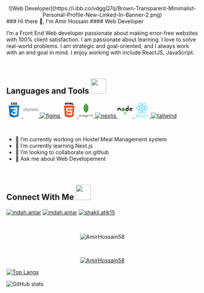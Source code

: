 <div align="center">
![Web Developer](https://i.ibb.co/vdggQ7q/Brown-Transparent-Minimalist-Personal-Profile-New-Linked-In-Banner-2.png)
</div>
### Hi there 👋, I'm Amir Hossain
#### Web Developer

I’m a Front End Web developer passionate about making error-free websites with 100% client satisfaction. I am passionate about learning. I love to solve real-world problems. I am strategic and goal-oriented,  and I always work with an end goal in mind. I enjoy working with include ReactJS, JavaScript.

<br> 
  
<h2>Languages and Tools <img src = "https://media2.giphy.com/media/QssGEmpkyEOhBCb7e1/giphy.gif?cid=ecf05e47a0n3gi1bfqntqmob8g9aid1oyj2wr3ds3mg700bl&rid=giphy.gif" width="40px" height="40px"></h2>  
<p align="left"><a href="https://www.w3schools.com/css/" target="_blank" rel="noreferrer"><img src="https://raw.githubusercontent.com/devicons/devicon/master/icons/css3/css3-original-wordmark.svg" alt="css3" width="40" height="40"/> </a><a href="https://expressjs.com" target="_blank" rel="noreferrer"><img src="https://raw.githubusercontent.com/devicons/devicon/master/icons/express/express-original-wordmark.svg" alt="express" width="40" height="40"/> </a> <a href="https://www.figma.com/" target="_blank" rel="noreferrer"><img src="https://www.vectorlogo.zone/logos/figma/figma-icon.svg" alt="figma" width="40" height="40"/> </a> <a href="https://www.w3.org/html/" target="_blank" rel="noreferrer"><img src="https://raw.githubusercontent.com/devicons/devicon/master/icons/html5/html5-original-wordmark.svg" alt="html5" width="40" height="40"/> </a> <a href="https://www.mongodb.com/" target="_blank" rel="noreferrer"><img src="https://raw.githubusercontent.com/devicons/devicon/master/icons/mongodb/mongodb-original-wordmark.svg" alt="mongodb" width="40" height="40"/> </a><a href="https://nextjs.org/" target="_blank" rel="noreferrer"><img src="https://cdn.worldvectorlogo.com/logos/nextjs-2.svg" alt="nextjs" width="40" height="40"/> </a> <a href="https://nodejs.org" target="_blank" rel="noreferrer"><img src="https://raw.githubusercontent.com/devicons/devicon/master/icons/nodejs/nodejs-original-wordmark.svg" alt="nodejs" width="40" height="40"/> </a> <a href="https://reactjs.org/" target="_blank" rel="noreferrer"><img src="https://raw.githubusercontent.com/devicons/devicon/master/icons/react/react-original-wordmark.svg" alt="react" width="40" height="40"/> </a> <a href="https://tailwindcss.com/" target="_blank" rel="noreferrer"><img src="https://www.vectorlogo.zone/logos/tailwindcss/tailwindcss-icon.svg" alt="tailwind" width="40" height="40"/> </a></p>  
  <br>

- 🔭 I’m currently working on  Hostel Meal Management system 
- 🌱 I’m currently learning Next.js 
- 👯 I’m looking to collaborate on github 
- 💬 Ask me about Web Developement 



<br>
  
<h2>Connect With Me <img src = "https://media2.giphy.com/media/al7grkbrCChTAPEfyh/giphy.gif?cid=ecf05e47a0n3gi1bfqntqmob8g9aid1oyj2wr3ds3mg700bl&rid=giphy.gif" width="40px" height="40px"></h2>  
<p align="left">  
<a href="https://twitter.com/mdah.antar" target="blank"><img align="center" src="https://raw.githubusercontent.com/rahuldkjain/github-profile-readme-generator/master/src/images/icons/Social/twitter.svg" alt="mdah.antar" height="30" width="40" /></a>  
<a href="https://linkedin.com/in/mdah.antar" target="blank"><img align="center" src="https://raw.githubusercontent.com/rahuldkjain/github-profile-readme-generator/master/src/images/icons/Social/linked-in-alt.svg" alt="mdah.antar" height="30" width="40" /></a>  
<a href="https://fb.com/mdah.antar" target="blank"><img align="center" src="https://raw.githubusercontent.com/rahuldkjain/github-profile-readme-generator/master/src/images/icons/Social/facebook.svg" alt="shakil.atik15" height="30" width="40" /></a>  

</p>  

<br>
  
<p align="center"><img align="center" src="https://github-readme-streak-stats.herokuapp.com/?user=AmirHossain58" alt="AmirHossain58" /></p>
<br>

<p align="center"> <a href="https://github.com/AmirHossain58/github-profile-trophy"><img src="https://github-profile-trophy.vercel.app/?username=AmirHossain58&row=1&column=6&theme=onedark" alt="AmirHossain58" /></a> </p>



[![Top Langs](https://github-readme-stats.vercel.app/api/top-langs/?username=AmirHossain58)](https://github.com/anuraghazra/github-readme-stats)

![GitHub stats](https://github-readme-stats.vercel.app/api?username=AmirHossain58&show_icons=true&count_private=true)  




